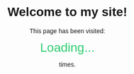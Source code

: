 <!DOCTYPE html>
<html lang="en">
<head>
  <meta charset="UTF-8" />
  <title>Visit Counter</title>
  <style>
    body {
      font-family: sans-serif;
      text-align: center;
      margin-top: 100px;
    }
    #visits {
      font-size: 2em;
      color: #2ecc71;
    }
  </style>
</head>
<body>
  <h1>Welcome to my site!</h1>
  <p>This page has been visited:</p>
  <div id="visits">Loading...</div>
  <p>times.</p>

  <script>
    const namespace = "NexoraBypassDetection"; // change to your unique ID
    const key = "ut_e4nlNx1iPMqnRfK8gNKDSqY1Q6HZ6nQ3UswW1U4K"; // change to anything (page name, etc.)

    fetch(`https://api.countapi.xyz/hit/${namespace}/${key}`)
      .then(res => res.json())
      .then(data => {
        document.getElementById("visits").textContent = data.value;
      })
      .catch(err => {
        document.getElementById("visits").textContent = "Error";
        console.error("CountAPI error:", err);
      });
  </script>
</body>
</html>
